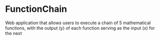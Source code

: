 # FunctionChain
Web application that allows users to execute a chain of 5 mathematical functions, with the output (y) of each function serving as the input (x) for the next
